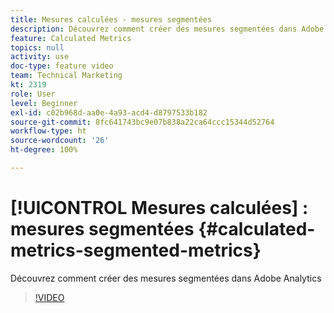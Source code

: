 ```yaml
---
title: Mesures calculées - mesures segmentées
description: Découvrez comment créer des mesures segmentées dans Adobe Analytics
feature: Calculated Metrics
topics: null
activity: use
doc-type: feature video
team: Technical Marketing
kt: 2319
role: User
level: Beginner
exl-id: c02b968d-aa0e-4a93-acd4-d8797533b182
source-git-commit: 8fc641743bc9e07b838a22ca64ccc15344d52764
workflow-type: ht
source-wordcount: '26'
ht-degree: 100%

---
```


# [!UICONTROL Mesures calculées] : mesures segmentées {#calculated-metrics-segmented-metrics}

Découvrez comment créer des mesures segmentées dans Adobe Analytics

>[!VIDEO](https://video.tv.adobe.com/v/25409/?quality=12&learn=on)
